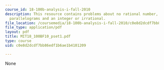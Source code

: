 ```yaml
---
course_id: 18-100b-analysis-i-fall-2010
description: This resource contains problems about no rational number, statement about
  parallelograms and an integer or irrational.
file_location: /coursemedia/18-100b-analysis-i-fall-2010/c0e8d2dcdf7bb86edf1b6ae1b4101209_MIT18_100BF10_pset1.pdf
file_type: application/pdf
layout: pdf
title: MIT18_100BF10_pset1.pdf
type: course
uid: c0e8d2dcdf7bb86edf1b6ae1b4101209

---
```

None